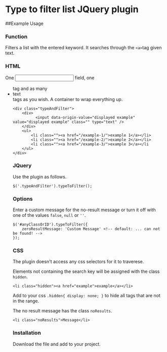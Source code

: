 Type to filter list JQuery plugin
======

##Example Usage

### Function
Filters a list with the entered keyword. It searches through the `<a>`tag given text.

### HTML
One <input> field, one <ul> tag and as many <li><a>text</a></li> tags as you wish. A container to wrap everything up.

    <div class="typeAndFilter">
        <div>
              <input data-origin-value="displayed example" value="displayed example" class="" type="text" />
        </div>
        <ul>
            <li class=""><a href="/example-1/">example 1</a></li>
            <li class=""><a href="/example-2/">example 2</a></li>
            <li class=""><a href="/example-3/">example 3</a></li
        </ul>
    </div>

### JQuery
Use the plugin as follows.

    $('.typeAndFilter').typeToFilter();

### Options
Enter a custom message for the no-result message or turn it off with one of the values `false`, `null` or `''`.

    $('#anyClassOrID').typeToFilter({
        zeroResultMessage: 'Custom Message' <!-- default: ... can not be found! -->
    });

### CSS
The plugin doesn't access any css selectors for it to traverese.

Elements not containing the search key will be assigned with the class `hidden`.

    <li class="hidden"><a href="example">example</a></li>

Add to your css `.hidden{ display: none; }` to hide all tags that are not in the range.

The no result message has the class `noResults`.

    <li class="noResults">Message</li>

### Installation
Download the file and add to your project.
